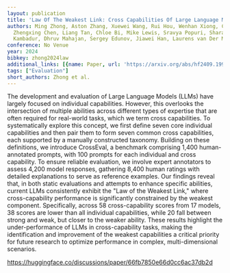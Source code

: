 ```yaml
---
layout: publication
title: 'Law Of The Weakest Link: Cross Capabilities Of Large Language Models'
authors: Ming Zhong, Aston Zhang, Xuewei Wang, Rui Hou, Wenhan Xiong, Chenguang Zhu,
  Zhengxing Chen, Liang Tan, Chloe Bi, Mike Lewis, Sravya Popuri, Sharan Narang, Melanie
  Kambadur, Dhruv Mahajan, Sergey Edunov, Jiawei Han, Laurens van Der Maaten
conference: No Venue
year: 2024
bibkey: zhong2024law
additional_links: [{name: Paper, url: 'https://arxiv.org/abs/hf2409.19951'}]
tags: ["Evaluation"]
short_authors: Zhong et al.
---
```

The development and evaluation of Large Language Models (LLMs) have largely focused on individual capabilities. However, this overlooks the intersection of multiple abilities across different types of expertise that are often required for real-world tasks, which we term cross capabilities. To systematically explore this concept, we first define seven core individual capabilities and then pair them to form seven common cross capabilities, each supported by a manually constructed taxonomy. Building on these definitions, we introduce CrossEval, a benchmark comprising 1,400 human-annotated prompts, with 100 prompts for each individual and cross capability. To ensure reliable evaluation, we involve expert annotators to assess 4,200 model responses, gathering 8,400 human ratings with detailed explanations to serve as reference examples. Our findings reveal that, in both static evaluations and attempts to enhance specific abilities, current LLMs consistently exhibit the "Law of the Weakest Link," where cross-capability performance is significantly constrained by the weakest component. Specifically, across 58 cross-capability scores from 17 models, 38 scores are lower than all individual capabilities, while 20 fall between strong and weak, but closer to the weaker ability. These results highlight the under-performance of LLMs in cross-capability tasks, making the identification and improvement of the weakest capabilities a critical priority for future research to optimize performance in complex, multi-dimensional scenarios.

https://huggingface.co/discussions/paper/66fb7850e66d0cc6ac37db2d